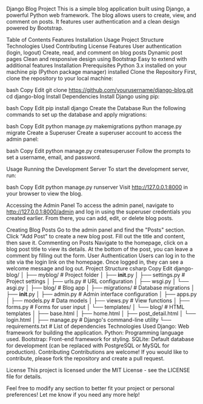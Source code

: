 Django Blog Project
This is a simple blog application built using Django, a powerful Python web framework. The blog allows users to create, view, and comment on posts. It features user authentication and a clean design powered by Bootstrap.

Table of Contents
Features
Installation
Usage
Project Structure
Technologies Used
Contributing
License
Features
User authentication (login, logout)
Create, read, and comment on blog posts
Dynamic post pages
Clean and responsive design using Bootstrap
Easy to extend with additional features
Installation
Prerequisites
Python 3.x installed on your machine
pip (Python package manager) installed
Clone the Repository
First, clone the repository to your local machine:

bash
Copy
Edit
git clone https://github.com/yourusername/django-blog.git
cd django-blog
Install Dependencies
Install Django using pip:

bash
Copy
Edit
pip install django
Create the Database
Run the following commands to set up the database and apply migrations:

bash
Copy
Edit
python manage.py makemigrations
python manage.py migrate
Create a Superuser
Create a superuser account to access the admin panel:

bash
Copy
Edit
python manage.py createsuperuser
Follow the prompts to set a username, email, and password.

Usage
Running the Development Server
To start the development server, run:

bash
Copy
Edit
python manage.py runserver
Visit http://127.0.0.1:8000 in your browser to view the blog.

Accessing the Admin Panel
To access the admin panel, navigate to http://127.0.0.1:8000/admin and log in using the superuser credentials you created earlier. From there, you can add, edit, or delete blog posts.

Creating Blog Posts
Go to the admin panel and find the "Posts" section.
Click "Add Post" to create a new blog post.
Fill out the title and content, then save it.
Commenting on Posts
Navigate to the homepage, click on a blog post title to view its details.
At the bottom of the post, you can leave a comment by filling out the form.
User Authentication
Users can log in to the site via the login link on the homepage.
Once logged in, they can see a welcome message and log out.
Project Structure
csharp
Copy
Edit
django-blog/
│
├── myblog/ # Project folder
│ ├── **init**.py
│ ├── settings.py # Project settings
│ ├── urls.py # URL configuration
│ ├── wsgi.py
│ └── asgi.py
│
├── blog/ # Blog app
│ ├── migrations/ # Database migrations
│ ├── **init**.py
│ ├── admin.py # Admin interface configuration
│ ├── apps.py
│ ├── models.py # Data models
│ ├── views.py # View functions
│ ├── forms.py # Forms for user input
│ └── templates/
│ └── blog/ # HTML templates
│ ├── base.html
│ ├── home.html
│ ├── post_detail.html
│ └── login.html
│
├── manage.py # Django's command-line utility
└── requirements.txt # List of dependencies
Technologies Used
Django: Web framework for building the application.
Python: Programming language used.
Bootstrap: Front-end framework for styling.
SQLite: Default database for development (can be replaced with PostgreSQL or MySQL for production).
Contributing
Contributions are welcome! If you would like to contribute, please fork the repository and create a pull request.

License
This project is licensed under the MIT License - see the LICENSE file for details.

Feel free to modify any section to better fit your project or personal preferences! Let me know if you need any more help!
